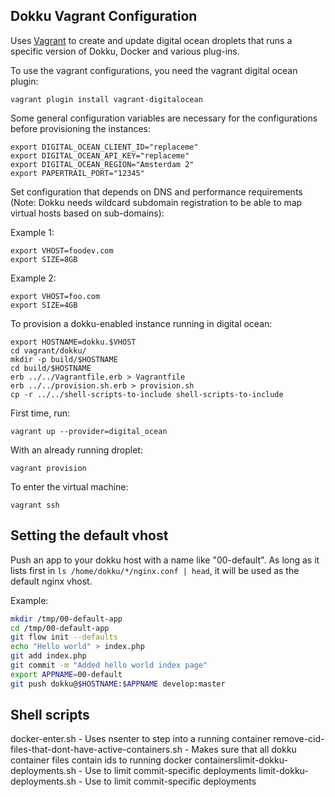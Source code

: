 Dokku Vagrant Configuration
-----------------------------

Uses [Vagrant](http://www.vagrantup.com/) to create and update digital ocean droplets that runs a specific version of Dokku, Docker and various plug-ins.

To use the vagrant configurations, you need the vagrant digital ocean plugin:

    vagrant plugin install vagrant-digitalocean

Some general configuration variables are necessary for the configurations before provisioning the instances:

    export DIGITAL_OCEAN_CLIENT_ID="replaceme"
    export DIGITAL_OCEAN_API_KEY="replaceme"
    export DIGITAL_OCEAN_REGION="Amsterdam 2"
    export PAPERTRAIL_PORT="12345"

Set configuration that depends on DNS and performance requirements (Note: Dokku needs wildcard subdomain registration to be able to map virtual hosts based on sub-domains):

Example 1:

    export VHOST=foodev.com
    export SIZE=8GB

Example 2:

    export VHOST=foo.com
    export SIZE=4GB

To provision a dokku-enabled instance running in digital ocean:

    export HOSTNAME=dokku.$VHOST
    cd vagrant/dokku/
    mkdir -p build/$HOSTNAME
    cd build/$HOSTNAME
    erb ../../Vagrantfile.erb > Vagrantfile
    erb ../../provision.sh.erb > provision.sh
    cp -r ../../shell-scripts-to-include shell-scripts-to-include

First time, run:

    vagrant up --provider=digital_ocean

With an already running droplet:

    vagrant provision

To enter the virtual machine:

    vagrant ssh

## Setting the default vhost

Push an app to your dokku host with a name like "00-default". As long as it lists first in `ls /home/dokku/*/nginx.conf | head`, it will be used as the default nginx vhost.

Example:

```bash
mkdir /tmp/00-default-app
cd /tmp/00-default-app
git flow init --defaults
echo "Hello world" > index.php
git add index.php
git commit -m "Added hello world index page"
export APPNAME=00-default
git push dokku@$HOSTNAME:$APPNAME develop:master
```

## Shell scripts

docker-enter.sh - Uses nsenter to step into a running container
remove-cid-files-that-dont-have-active-containers.sh - Makes sure that all dokku container files contain ids to running docker containerslimit-dokku-deployments.sh - Use to limit commit-specific deployments
limit-dokku-deployments.sh - Use to limit commit-specific deployments
